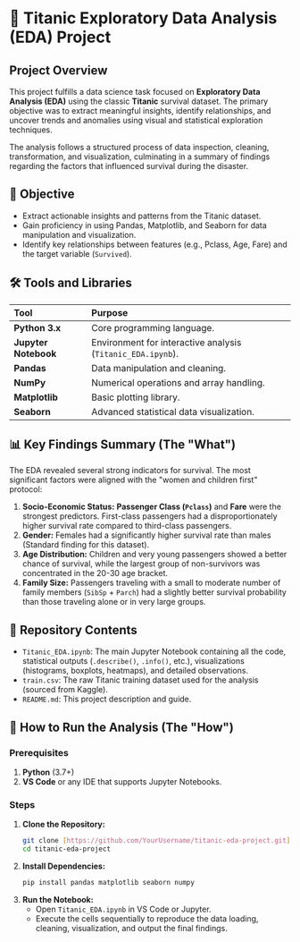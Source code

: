# 🚢 Titanic Exploratory Data Analysis (EDA) Project

## Project Overview
This project fulfills a data science task focused on **Exploratory Data Analysis (EDA)** using the classic **Titanic** survival dataset. The primary objective was to extract meaningful insights, identify relationships, and uncover trends and anomalies using visual and statistical exploration techniques.

The analysis follows a structured process of data inspection, cleaning, transformation, and visualization, culminating in a summary of findings regarding the factors that influenced survival during the disaster.

## 🎯 Objective
* Extract actionable insights and patterns from the Titanic dataset.
* Gain proficiency in using Pandas, Matplotlib, and Seaborn for data manipulation and visualization.
* Identify key relationships between features (e.g., Pclass, Age, Fare) and the target variable (`Survived`).

## 🛠️ Tools and Libraries
| Tool | Purpose |
| :--- | :--- |
| **Python 3.x** | Core programming language. |
| **Jupyter Notebook** | Environment for interactive analysis (`Titanic_EDA.ipynb`). |
| **Pandas** | Data manipulation and cleaning. |
| **NumPy** | Numerical operations and array handling. |
| **Matplotlib** | Basic plotting library. |
| **Seaborn** | Advanced statistical data visualization. |

## 📊 Key Findings Summary (The "What")
The EDA revealed several strong indicators for survival. The most significant factors were aligned with the "women and children first" protocol:

1.  **Socio-Economic Status:** **Passenger Class (`Pclass`)** and **Fare** were the strongest predictors. First-class passengers had a disproportionately higher survival rate compared to third-class passengers.
2.  **Gender:** Females had a significantly higher survival rate than males (Standard finding for this dataset).
3.  **Age Distribution:** Children and very young passengers showed a better chance of survival, while the largest group of non-survivors was concentrated in the 20-30 age bracket.
4.  **Family Size:** Passengers traveling with a small to moderate number of family members (`SibSp` + `Parch`) had a slightly better survival probability than those traveling alone or in very large groups.

## 📂 Repository Contents
* `Titanic_EDA.ipynb`: The main Jupyter Notebook containing all the code, statistical outputs (`.describe()`, `.info()`, etc.), visualizations (histograms, boxplots, heatmaps), and detailed observations.
* `train.csv`: The raw Titanic training dataset used for the analysis (sourced from Kaggle).
* `README.md`: This project description and guide.

## 🚀 How to Run the Analysis (The "How")

### Prerequisites
1.  **Python** (3.7+)
2.  **VS Code** or any IDE that supports Jupyter Notebooks.

### Steps
1.  **Clone the Repository:**
    ```bash
    git clone [https://github.com/YourUsername/titanic-eda-project.git](https://github.com/YourUsername/titanic-eda-project.git)
    cd titanic-eda-project
    ```
2.  **Install Dependencies:**
    ```bash
    pip install pandas matplotlib seaborn numpy
    ```
3.  **Run the Notebook:**
    * Open `Titanic_EDA.ipynb` in VS Code or Jupyter.
    * Execute the cells sequentially to reproduce the data loading, cleaning, visualization, and output the final findings.
